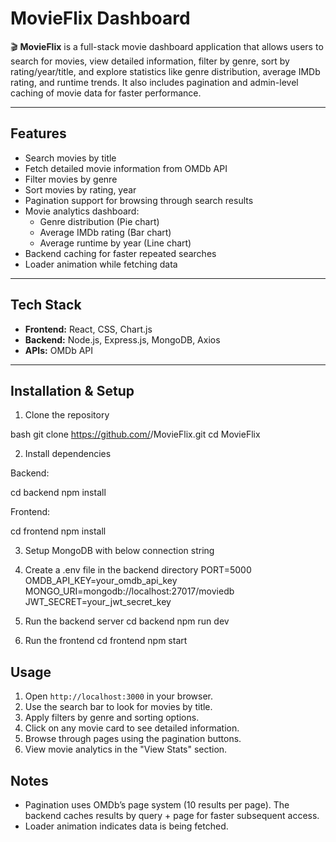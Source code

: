 # MovieFlix Dashboard

🎬 **MovieFlix** is a full-stack movie dashboard application that allows users to search for movies, view detailed information, filter by genre, sort by rating/year/title, and explore statistics like genre distribution, average IMDb rating, and runtime trends. It also includes pagination and admin-level caching of movie data for faster performance.

---

## Features

- Search movies by title
- Fetch detailed movie information from OMDb API
- Filter movies by genre
- Sort movies by rating, year
- Pagination support for browsing through search results
- Movie analytics dashboard:
  - Genre distribution (Pie chart)
  - Average IMDb rating (Bar chart)
  - Average runtime by year (Line chart)
- Backend caching for faster repeated searches
- Loader animation while fetching data

---

## Tech Stack

- **Frontend:** React, CSS, Chart.js
- **Backend:** Node.js, Express.js, MongoDB, Axios
- **APIs:** OMDb API
---

## Installation & Setup

1. Clone the repository

bash
git clone https://github.com/<your-username>/MovieFlix.git
cd MovieFlix

2. Install dependencies

Backend:

cd backend
npm install

Frontend:

cd frontend
npm install

3. Setup MongoDB with below connection string
4. Create a .env file in the backend directory
PORT=5000
OMDB_API_KEY=your_omdb_api_key
MONGO_URI=mongodb://localhost:27017/moviedb
JWT_SECRET=your_jwt_secret_key

5. Run the backend server
cd backend
npm run dev

6. Run the frontend
cd frontend
npm start

## Usage

1. Open `http://localhost:3000` in your browser.
2. Use the search bar to look for movies by title.
3. Apply filters by genre and sorting options.
4. Click on any movie card to see detailed information.
5. Browse through pages using the pagination buttons.
6. View movie analytics in the "View Stats" section.

## Notes

- Pagination uses OMDb’s page system (10 results per page). The backend caches results by query + page for faster subsequent access.
- Loader animation indicates data is being fetched.

